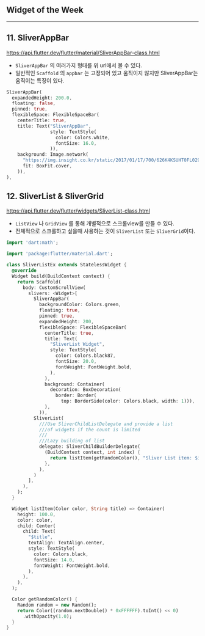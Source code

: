 ## Widget of the Week

---

## 11. SliverAppBar

https://api.flutter.dev/flutter/material/SliverAppBar-class.html

- `SliverAppBar` 의 여러가지 형태를 위 url에서 볼 수 있다.
- 일반적인 `Scaffold` 의 `appbar` 는 고정되어 있고 움직이지 않지만 SliverAppBar는 움직이는 특징이 있다.

```dart
SliverAppBar(
  expandedHeight: 200.0,
  floating: false,
  pinned: true,
  flexibleSpace: FlexibleSpaceBar(
    centerTitle: true,
    title: Text("SliverAppBar",
                style: TextStyle(
                  color: Colors.white,
                  fontSize: 16.0,
                )),
    background: Image.network(
      "https://img.insight.co.kr/static/2017/01/17/700/626K4KSUHT0FL029P107.jpg",
      fit: BoxFit.cover,
    )),
),
```

## 12. SliverList & SliverGrid

https://api.flutter.dev/flutter/widgets/SliverList-class.html

- `ListView` 나 `GridView` 를 통해 개별적으로 스크롤view를 만들 수 있다.
- 전체적으로 스크롤하고 싶을때 사용하는 것이 `SliverList` 또는 `SliverGrid`이다.

```dart
import 'dart:math';

import 'package:flutter/material.dart';

class SliverListEx extends StatelessWidget {
  @override
  Widget build(BuildContext context) {
    return Scaffold(
      body: CustomScrollView(
        slivers: <Widget>[
          SliverAppBar(
            backgroundColor: Colors.green,
            floating: true,
            pinned: true,
            expandedHeight: 200,
            flexibleSpace: FlexibleSpaceBar(
              centerTitle: true,
              title: Text(
                "SliverList Widget",
                style: TextStyle(
                  color: Colors.black87,
                  fontSize: 20.0,
                  fontWeight: FontWeight.bold,
                ),
              ),
              background: Container(
                decoration: BoxDecoration(
                  border: Border(
                    top: BorderSide(color: Colors.black, width: 1))),
              ),
            )),
          SliverList(
            ///Use SliverChildListDelegate and provide a list
            ///of widgets if the count is limited
            ///
            ///Lazy building of list
            delegate: SliverChildBuilderDelegate(
              (BuildContext context, int index) {
                return listItem(getRandomColor(), "Sliver List item: $index");
              },
            ),
          )
        ],
      ),
    );
  }

  Widget listItem(Color color, String title) => Container(
    height: 100.0,
    color: color,
    child: Center(
      child: Text(
        "$title",
        textAlign: TextAlign.center,
        style: TextStyle(
          color: Colors.black,
          fontSize: 14.0,
          fontWeight: FontWeight.bold,
        ),
      ),
    ),
  );

  Color getRandomColor() {
    Random random = new Random();
    return Color((random.nextDouble() * 0xFFFFFF).toInt() << 0)
      .withOpacity(1.0);
  }
}

```

